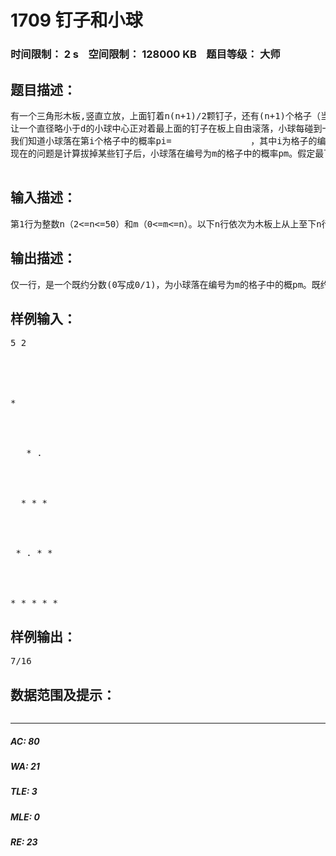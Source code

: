 # 1709 钉子和小球   
### 时间限制： 2 s&nbsp;&nbsp;&nbsp;&nbsp;空间限制： 128000 KB&nbsp;&nbsp;&nbsp;&nbsp;题目等级： 大师  
## 题目描述：  

<pre>
有一个三角形木板,竖直立放，上面钉着n(n+1)/2颗钉子，还有(n+1)个格子（当n=5时如图1）。每颗钉子和周围的钉子的距离都等于d，每个格子的宽度也都等于d，且除了最左端和最右端的格子外每个格子都正对着最下面一排钉子的间隙。
让一个直径略小于d的小球中心正对着最上面的钉子在板上自由滚落，小球每碰到一个钉子都可能落向左边或右边（概率各1/2），且球的中心还会正对着下一颗将要碰上的钉子。例如图2就是小球一条可能的路径。
我们知道小球落在第i个格子中的概率pi=               ，其中i为格子的编号，从左至右依次为0,1,...,n。
现在的问题是计算拔掉某些钉子后，小球落在编号为m的格子中的概率pm。假定最下面一排钉子不会被拔掉。例如图3是某些钉子被拔掉后小球一条可能的路径。

</pre>
  
  
## 输入描述：  

<pre>
第1行为整数n（2<=n<=50）和m（0<=m<=n）。以下n行依次为木板上从上至下n行钉子的信息，每行中‘*’表示钉子还在，‘.’表示钉子被拔去，注意在这n行中空格符可能出现在任何位置。
</pre>
  
  
## 输出描述：  

<pre>
仅一行，是一个既约分数(0写成0/1)，为小球落在编号为m的格子中的概pm。既约分数的定义：A/B是既约分数，当且仅当A、B为正整数且A和B没有大于1的公因子。
</pre>
  
  
## 样例输入：  

<pre>
5 2  

  


 
*  

  


   * .  

  


  * * *  

  


 * . * *  

  


* * * * *
</pre>
  
  
## 样例输出：  

<pre>
7/16
</pre>
  
  
## 数据范围及提示：  

<pre>
</pre>
  
  
***  

##### AC: 80  
##### WA: 21  
##### TLE: 3  
##### MLE: 0  
##### RE: 23  
